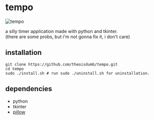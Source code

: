 # tempo

![tempo](tempo.webp)

a silly timer application made with python and tkinter.  
(there are some probs, but i'm not gonna fix it, i don't care)

## installation

```
git clone https://github.com/theoisdumb/tempo.git
cd tempo
sudo ./install.sh # run sudo ./uninstall.sh for uninstallation.
```

## dependencies

- python
- tkinter
- [pillow](https://python-pillow.github.io/)

